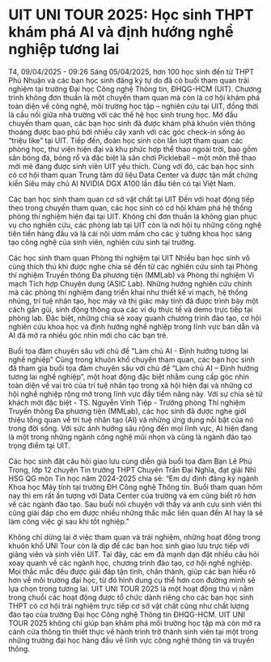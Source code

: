 # UIT UNI TOUR 2025: Học sinh THPT khám phá AI và định hướng nghề nghiệp tương lai
T4, 09/04/2025 - 09:26
Sáng 05/04/2025, hơn 100 học sinh đến từ THPT Phú Nhuận và các bạn học sinh đăng ký tự do đã có buổi tham quan trải nghiệm tại trường Đại học Công nghệ Thông tin, ĐHQG-HCM (UIT). Chương trình không đơn thuần là một chuyến tham quan mà còn là cơ hội khám phá toàn diện về công nghệ, môi trường học tập – nghiên cứu tại UIT, đồng thời là cầu nối giữa nhà trường với các thế hệ học sinh trung học.
Mở đầu chuyến tham quan, các bạn học sinh đã được khám phá khuôn viên thông thoáng được bao phủ bởi nhiều cây xanh với các góc check-in sống ảo “triệu like” tại UIT. Tiếp đến, đoàn học sinh còn lần lượt tham quan các phòng học, thư viện hiện đại và khu phức hợp thể thao ngoài trời, bao gồm sân bóng đá, bóng rổ và đặc biệt là sân chơi Pickleball – một môn thể thao mới mẻ đang được sinh viên UIT yêu thích. Cùng với đó, các bạn học sinh có cơ hội tham quan Trung tâm dữ liệu Data Center và được tận mắt chứng kiến Siêu máy chủ AI NVIDIA DGX A100 lần đầu tiên có tại Việt Nam.


Các bạn học sinh tham quan cơ sở vật chất tại UIT
Đến với hoạt động tiếp theo trong chuyến tham quan, các học sinh có cơ hội khám phá hệ thống phòng thí nghiệm hiện đại tại UIT. Không chỉ đơn thuần là không gian phục vụ cho nghiên cứu, các phòng lab tại UIT còn là nơi hội tụ những công nghệ tiên tiến hàng đầu và là cái nôi ươm mầm cho các ý tưởng khoa học sáng tạo công nghệ của sinh viên, nghiên cứu sinh tại trường.

Các học sinh tham quan Phòng thí nghiệm tại UIT
Nhiều bạn học sinh vô cùng thích thú khi được nghe chia sẻ đến từ các nghiên cứu sinh tại Phòng thí nghiệm Truyền thông Đa phương tiện (MMLab) và Phòng thí nghiệm Vi mạch Tích hợp Chuyên dụng (ASIC Lab). Những hướng nghiên cứu chính mà các phòng thí nghiệm đang triển khai như thiết kế vi mạch, hệ thống nhúng, trí tuệ nhân tạo, học máy và thị giác máy tính đã được trình bày một cách gần gũi, sinh động thông qua các ví dụ thực tế và demo trực tiếp tại phòng lab. Đặc biệt, những chia sẻ xoay quanh chương trình đào tạo, cơ hội nghiên cứu khoa học và định hướng nghề nghiệp trong lĩnh vực bán dẫn và AI đã mở ra nhiều góc nhìn mới cho các bạn trẻ.


Buổi tọa đàm chuyên sâu với chủ đề "Làm chủ AI - Định hướng tương lai nghề nghiệp"
Cũng trong khuôn khổ chuyến tham quan, các bạn học sinh đã tham gia buổi tọa đàm chuyên sâu với chủ đề “Làm chủ AI – Định hướng tương lai nghề nghiệp”, một hoạt động đặc biệt nhằm cung cấp góc nhìn toàn diện về vai trò của trí tuệ nhân tạo trong xã hội hiện đại và những cơ hội nghề nghiệp rộng mở trong lĩnh vực đầy tiềm năng này. Với sự chia sẻ từ khách mời đặc biệt - TS. Nguyễn Vinh Tiệp - Trưởng phòng Thí nghiệm Truyền thông Đa phương tiện (MMLab), các học sinh đã được nghe giới thiệu tổng quan về trí tuệ nhân tạo (AI) và những ứng dụng nổi bật của nó trong đời sống. Với sức ảnh hưởng sâu rộng đến mọi lĩnh vực, AI hiện đang là một trong những ngành công nghệ mũi nhọn và cũng là ngành đào tạo trọng điểm tại UIT.

Các học sinh đặt câu hỏi giao lưu cùng diễn giả buổi tọa đàm
Bạn Lê Phú Trọng, lớp 12 chuyên Tin trường THPT Chuyên Trần Đại Nghĩa, đạt giải Nhì HSG QG môn Tin học năm 2024-2025 chia sẻ: “Em dự định đăng ký ngành Khoa học Máy tính tại trường ĐH Công nghệ Thông tin. Buổi tham quan hôm nay thì em rất ấn tượng với Data Center của trường và em cũng biết rõ hơn về các ngành đào tạo. Sau buổi nói chuyện với thầy và anh cựu sinh viên thì cũng giải đáp cho em được nhiều những thắc mắc liên quan đến AI hay là sẽ làm công việc gì sau khi tốt nghiệp.”

Không chỉ dừng lại ở việc tham quan và trải nghiệm, những hoạt động trong khuôn khổ UNI Tour còn là dịp để các bạn học sinh giao lưu trực tiếp với giảng viên và sinh viên UIT. Tại đây, các em đã mạnh dạn đặt nhiều câu hỏi xoay quanh về các ngành học, chương trình đào tạo, cơ hội nghề nghiệp. Mọi thắc mắc đều được giải đáp tận tình, chân thành, giúp các bạn hiểu rõ hơn về môi trường đại học, từ đó hình dung cụ thể hơn con đường mình sẽ lựa chọn trong tương lai.
UIT UNI TOUR 2025 là một hoạt động thú vị nằm trong chuỗi các hoạt động được tổ chức dành riêng cho các bạn học sinh THPT có cơ hội trải nghiệm trực tiếp cơ sở vật chất cũng như chất lượng đào tạo của trường Đại học Công nghệ Thông tin ĐHQG-HCM. UIT UNI TOUR 2025 không chỉ giúp bạn khám phá môi trường học tập mà còn mở ra cánh cửa thông tin thiết thực về hành trình trở thành sinh viên tại một trong những trường đại học hàng đầu về lĩnh vực công nghệ thông tin và truyền thông.